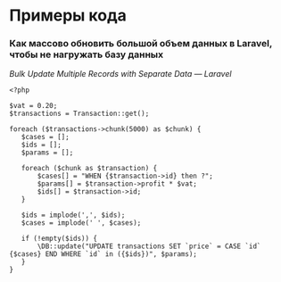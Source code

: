 # Примеры кода

### Как массово обновить большой объем данных в Laravel, чтобы не нагружать базу данных
*Bulk Update Multiple Records with Separate Data — Laravel*
```
<?php

$vat = 0.20;
$transactions = Transaction::get();

foreach ($transactions->chunk(5000) as $chunk) {
   $cases = [];
   $ids = [];
   $params = [];
   
   foreach ($chunk as $transaction) {
       $cases[] = "WHEN {$transaction->id} then ?";
       $params[] = $transaction->profit * $vat;
       $ids[] = $transaction->id;
   }

   $ids = implode(',', $ids);
   $cases = implode(' ', $cases);

   if (!empty($ids)) {
       \DB::update("UPDATE transactions SET `price` = CASE `id` {$cases} END WHERE `id` in ({$ids})", $params);
   }
}
```
